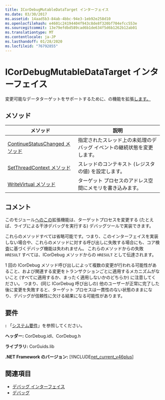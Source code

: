 ```yaml
---
title: ICorDebugMutableDataTarget インターフェイス
ms.date: 03/30/2017
ms.assetid: 14aad5b3-84ab-4bbc-94e3-1eb92e258d10
ms.openlocfilehash: e4601c24194404f943c8de8f320bf704efcc553e
ms.sourcegitcommit: 13e79efdbd589cad6b1de634f5d6b1262b12ab01
ms.translationtype: MT
ms.contentlocale: ja-JP
ms.lasthandoff: 01/28/2020
ms.locfileid: "76792855"
---
```

# <a name="icordebugmutabledatatarget-interface"></a>ICorDebugMutableDataTarget インターフェイス
変更可能なデータターゲットをサポートするために、の機能を拡張[します。](icordebugdatatarget-interface.md)  
  
## <a name="methods"></a>メソッド  
  
|メソッド|説明|  
|------------|-----------------|  
|[ContinueStatusChanged メソッド](icordebugmutabledatatarget-continuestatuschanged-method.md)|指定されたスレッド上の未処理のデバッグ イベントの継続状態を変更します。|  
|[SetThreadContext メソッド](icordebugmutabledatatarget-setthreadcontext-method.md)|スレッドのコンテキスト (レジスタの値) を設定します。|  
|[WriteVirtual メソッド](icordebugmutabledatatarget-writevirtual-method.md)|ターゲット プロセスのアドレス空間にメモリを書き込みます。|  
  
## <a name="remarks"></a>コメント  
 このモジュール[へのこの](icordebugdatatarget-interface.md)拡張機能は、ターゲットプロセスを変更する (たとえば、ライブによる干渉デバッグを実行する) デバッグツールで実装できます。  
  
 これらのメソッドすべては省略可能です。つまり、このインターフェイスを実装しない場合や、これらのメソッドに対する呼び出しに失敗する場合にも、コア検査に基づくデバッグ機能は失われません。  これらのメソッドからの失敗 `HRESULT` すべては、ICorDebug メソッドからの `HRESULT` として伝達されます。  
  
 1 回の ICorDebug メソッド呼び出しによって複数の変更が行われる可能性があること、および関連する変更をトランザクションごとに適用するメカニズムがないこと (すべてに適用するか、まったく適用しないかのどちらか) に注意してください。  つまり、(同じ ICorDebug 呼び出しの) 他のユーザーが正常に完了した後に変更を失敗すると、ターゲット プロセスは一貫性のない状態のままになり、デバッグが信頼性に欠ける結果になる可能性があります。  
  
## <a name="requirements"></a>要件  
 **:** 「[システム要件](../../../../docs/framework/get-started/system-requirements.md)」を参照してください。  
  
 **ヘッダー:** CorDebug.idl、CorDebug.h  
  
 **ライブラリ:** CorGuids.lib  
  
 **.NET Framework のバージョン:** [!INCLUDE[net_current_v46plus](../../../../includes/net-current-v46plus-md.md)]  
  
## <a name="see-also"></a>関連項目

- [デバッグ インターフェイス](debugging-interfaces.md)
- [デバッグ](index.md)
